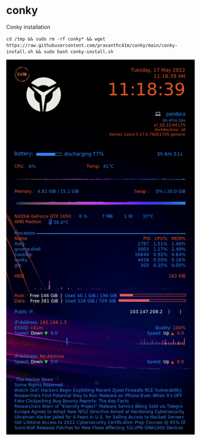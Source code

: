 # conky
Conky installation

`cd /tmp && sudo rm -rf conky* && wget https://raw.githubusercontent.com/prasanthc41m/conky/main/conky-install.sh && sudo bash conky-install.sh`

![Conky](https://github.com/prasanthc41m/conky/blob/main/%20conky.gif)
<!--  ![Screenshot](Screenshot_conky.png) -->
